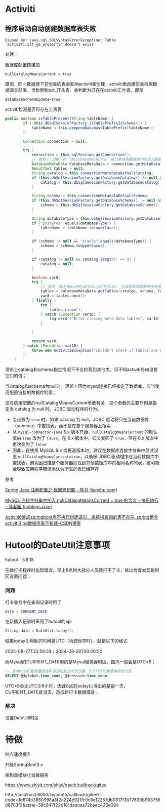 # Activiti

## 程序启动自动创建数据库表失败

```shell
Caused by: java.sql.SQLSyntaxErrorException: Table 'activiti.act_ge_property' doesn't exist
```

处理：

数据库配置链接加

```shell
nullCatalogMeansCurrent = true 
```

原因：同一数据源下其他库的表会影响activiti表创建，activiti表创建前会检索数据源全部库，当检索到act_开头表，会判断为已存在activiti工作表，即使

```shell
databaseSchemaUpdate=true
```

activiti检测是否已存在工资表

```java
public boolean isTablePresent(String tableName) {
        if (!this.dbSqlSessionFactory.isTablePrefixIsSchema()) {
            tableName = this.prependDatabaseTablePrefix(tableName);
        }

        Connection connection = null;

        try {
            connection = this.sqlSession.getConnection();
            // 使用了 JDBC 的 `DatabaseMetaData` 接口来获取数据库中表的元数据
            DatabaseMetaData databaseMetaData = connection.getMetaData();
            ResultSet tables = null;
            String catalog = this.connectionMetadataDefaultCatalog;
            if (this.dbSqlSessionFactory.getDatabaseCatalog() != null && this.dbSqlSessionFactory.getDatabaseCatalog().length() > 0) {
                catalog = this.dbSqlSessionFactory.getDatabaseCatalog();
            }

            String schema = this.connectionMetadataDefaultSchema;
            if (this.dbSqlSessionFactory.getDatabaseSchema() != null && this.dbSqlSessionFactory.getDatabaseSchema().length() > 0) {
                schema = this.dbSqlSessionFactory.getDatabaseSchema();
            }

            String databaseType = this.dbSqlSessionFactory.getDatabaseType();
            if ("postgres".equals(databaseType)) {
                tableName = tableName.toLowerCase();
            }

            if (schema != null && "oracle".equals(databaseType)) {
                schema = schema.toUpperCase();
            }

            if (catalog != null && catalog.length() == 0) {
                catalog = null;
            }

            boolean var8;
            try {
                // 调用 `DatabaseMetaData.getTables` 方法来检索数据库中的表信息。(数据库的 catalog（目录）、schema（模式/命名空间）、表名，包含表类型的数组 `JDBC_METADATA_TABLE_TYPES`)
                tables = databaseMetaData.getTables(catalog, schema, tableName, JDBC_METADATA_TABLE_TYPES);
                var8 = tables.next();
            } finally {
                try {
                    tables.close();
                } catch (Exception var16) {
                    log.error("Error closing meta data tables", var16);
                }

            }

            return var8;
        } catch (Exception var18) {
            throw new ActivitiException("couldn't check if tables are already present using metadata: " + var18.getMessage(), var18);
        }
    }
```

理论上catalog和schema指定情况下不会检索到其他库，但不知activiti任何设置它们的值；

当catalog和schema为null时，理论上因为mysql连接已经指定了数据库，应当使用配置链接的数据库检索；

这与链接配置的nullCatalogMeansCurrent参数有关，这个参数的主要作用是指定当 catalog 为 null 时，JDBC 驱动程序的行为。

- 当设置为 `true` 时，如果 catalog 为 null，JDBC 驱动将只在当前数据库（schema）中查找表，而不是在整个服务器上搜索
- 从 `mysql-connector-java` 5.x 版本开始，`nullCatalogMeansCurrent` 的默认值由 `true` 改为了 `false`。在 6.x 版本中，它又变回了 `true`，但在 8.x 版本中再次变为了 `false` 
- 因此，在使用 MySQL 8.x 或更高版本时，建议在数据库连接字符串中显式设置 `nullCatalogMeansCurrent=true`，以确保 JDBC 驱动程序在当前数据库中查找表，避免因扫描整个服务器而找到其他数据库中的相同名称的表，这可能会导致应用程序错误地认为所需的表已经存在

参考

[Spring Java 注解配置之 数据源配置 - 简书 (jianshu.com)](https://www.jianshu.com/p/8d23f7483297)

[MySQL 连接字符串中加入 nullCatalogMeansCurrent = true 的含义 - 快乐随行 - 博客园 (cnblogs.com)](https://www.cnblogs.com/jddreams/p/17864815.html)

[Activiti6集成springboot后不执行创建语句，直接报查询的表不存在_spring整合activiti6 pg数据库表不新建-CSDN博客](https://blog.csdn.net/sinat_34163739/article/details/103142013)



# Hutool的DateUtil注意事项

hutool：5.8.18

在做打卡程序时出现错误，早上8点时大部分人反馈打不了卡，经过检查发现是时区设置问题；

### 问题

打卡业务中在查询记录时用了

```sql
date = CURRENT_DATE
```

在新插入记录时采用了hutool的api

```java
String date = DateUtil.today();
```

结果today();得到的时间是UTC（协调世界时），就是以下的格式

2024-08-27T23:59:39；2024-08-28T00:00:50

而Mysql的CURRENT_DATE用的是Mysql服务器时区，国内一般会是UTC+8；

```sql
-- 查询mysql服务器全局和会话级别的时区设置，SYSTEM代表使用系统时区
SELECT @@global.time_zone, @@session.time_zone; 
```

UTC+8会比UTC少8小时，因此8点前today();得出的是前一天，CURRENT_DATE是当天，造成新打卡数据错误；

### 解决

设置DateUtil时区

# 待做

响应速度提升

升级SpringBoot3.x

架构改模块化或微服务

https://www.shiyit.com/shiyi/oauth/callback/gitee





http://localhost:8000/liy/oauth/callback/gitee?code=1d874b3860998a8f2a224d921fc0c8e12257db0817f3b77630b993755d8703f3&state=58c847f22d181dadbaa72baec426e384

